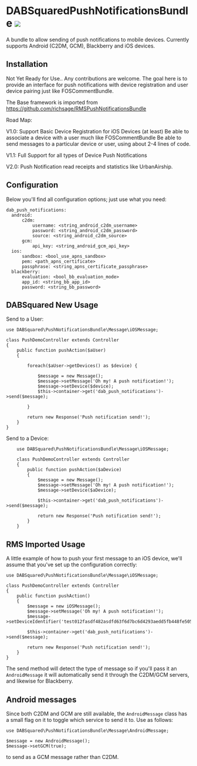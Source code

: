# DABSquaredPushNotificationsBundle ![](https://secure.travis-ci.org/bassrock499/DABSquaredPushNotificationsBundle.png)

A bundle to allow sending of push notifications to mobile devices.  Currently supports Android (C2DM, GCM), Blackberry and iOS devices.

## Installation

Not Yet Ready for Use.. Any contributions are welcome. The goal here is to provide an interface for push notifications with device registration and user device pairing just like FOSCommentBundle.

The Base framework is imported from https://github.com/richsage/RMSPushNotificationsBundle


Road Map:

V1.0:
  Support Basic Device Registration for iOS Devices (at least)
  Be able to associate a device with a user much like FOSCommentBundle
  Be able to send messages to a particular device or user, using about 2-4 lines of code.

V1.1:
  Full Support for all types of Device Push Notifications

V2.0:
  Push Notification read receipts and statistics like UrbanAirship.



## Configuration

Below you'll find all configuration options; just use what you need:

    dab_push_notifications:
      android:
          c2dm:
              username: <string_android_c2dm_username>
              password: <string_android_c2dm_password>
              source: <string_android_c2dm_source>
          gcm:
              api_key: <string_android_gcm_api_key>
      ios:
          sandbox: <bool_use_apns_sandbox>
          pem: <path_apns_certificate>
          passphrase: <string_apns_certificate_passphrase>
      blackberry:
          evaluation: <bool_bb_evaluation_mode>
          app_id: <string_bb_app_id>
          password: <string_bb_password>




## DABSquared New Usage

Send to a User:

    use DABSquared\PushNotificationsBundle\Message\iOSMessage;

    class PushDemoController extends Controller
    {
        public function pushAction($aUser)
        {

            foreach($aUser->getDevices() as $device) {

                $message = new Message();
                $message->setMessage('Oh my! A push notification!');
                $message->setDevice($device);
                $this->container->get('dab_push_notifications')->send($message);

            }

            return new Response('Push notification send!');
        }
    }

Send to a Device:

        use DABSquared\PushNotificationsBundle\Message\iOSMessage;

        class PushDemoController extends Controller
        {
            public function pushAction($aDevice)
            {
                $message = new Message();
                $message->setMessage('Oh my! A push notification!');
                $message->setDevice($aDevice);

                $this->container->get('dab_push_notifications')->send($message);

                return new Response('Push notification send!');
            }
        }


## RMS Imported Usage

A little example of how to push your first message to an iOS device, we'll assume that you've set up the configuration correctly:

    use DABSquared\PushNotificationsBundle\Message\iOSMessage;

    class PushDemoController extends Controller
    {
        public function pushAction()
        {
            $message = new iOSMessage();
            $message->setMessage('Oh my! A push notification!');
            $message->setDeviceIdentifier('test012fasdf482asdfd63f6d7bc6d4293aedd5fb448fe505eb4asdfef8595a7');

            $this->container->get('dab_push_notifications')->send($message);

            return new Response('Push notification send!');
        }
    }

The send method will detect the type of message so if you'll pass it an `AndroidMessage` it will automatically send it through the C2DM/GCM servers, and likewise for Blackberry.

## Android messages

Since both C2DM and GCM are still available, the `AndroidMessage` class has a small flag on it to toggle which service to send it to.  Use as follows:

    use DABSquared\PushNotificationsBundle\Message\AndroidMessage;

    $message = new AndroidMessage();
    $message->setGCM(true);
    
to send as a GCM message rather than C2DM.

